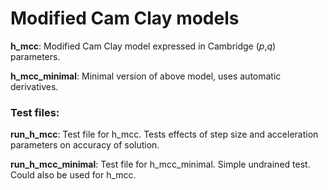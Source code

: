 # Modified Cam Clay models

__h_mcc__: Modified Cam Clay model expressed in Cambridge (_p_,_q_) parameters.

__h_mcc_minimal__: Minimal version of above model, uses automatic derivatives.

### Test files:

__run_h_mcc__: Test file for h_mcc. Tests effects of step size and acceleration parameters on accuracy of solution. 

__run_h_mcc_minimal__: Test file for h_mcc_minimal. Simple undrained test. Could also be used for h_mcc. 

